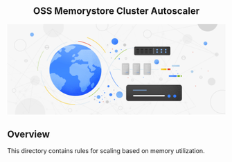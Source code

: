 <br />
<p align="center">
  <h2 align="center">OSS Memorystore Cluster Autoscaler</h2>
  <img alt="Autoscaler" src="../../../../../../resources/hero-image.jpg">
</p>

## Overview

This directory contains rules for scaling based on memory utilization.
